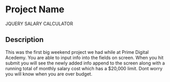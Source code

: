 # Project Name

JQUERY SALARY CALCULATOR

## Description

This was the first big weekend project we had while at Prime Digital Acedemy. You are able to input info into the fields on screen. When you hit submit you will see the newly added info append to the screen along with a running total of monthly salary cost which has a $20,000 limit. Dont worry you will know when you are over budget.




